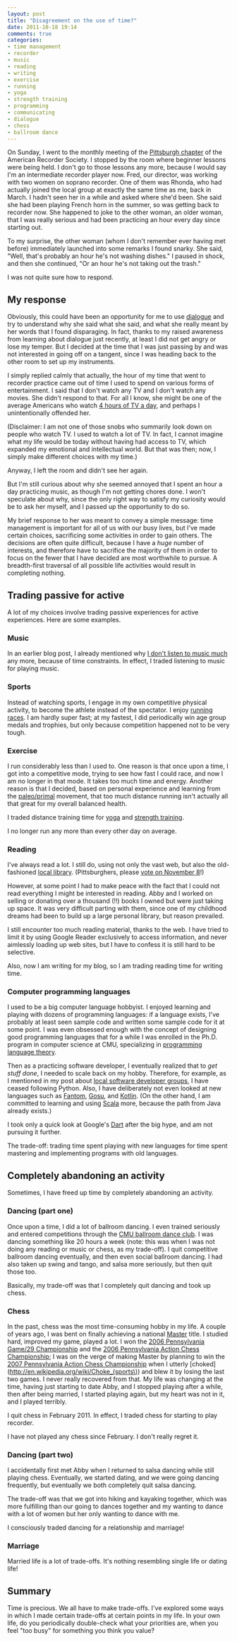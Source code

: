 ```yaml
---
layout: post
title: "Disagreement on the use of time?"
date: 2011-10-18 19:14
comments: true
categories:
- time management
- recorder
- music
- reading
- writing
- exercise
- running
- yoga
- strength training
- programming
- communicating
- dialogue
- chess
- ballroom dance
---
```

On Sunday, I went to the monthly meeting of the [Pittsburgh chapter](http://www.andrew.cmu.edu/user/lukas/pcars/Welcome.html) of the American Recorder Society. I stopped by the room where beginner lessons were being held. I don't go to those lessons any more, because I would say I'm an intermediate recorder player now. Fred, our director, was working with two women on soprano recorder. One of them was Rhonda, who had actually joined the local group at exactly the same time as me, back in March. I hadn't seen her in a while and asked where she'd been. She said she had been playing French horn in the summer, so was getting back to recorder now. She happened to joke to the other woman, an older woman, that I was really serious and had been practicing an hour every day since starting out.

To my surprise, the other woman (whom I don't remember ever having met before) immediately launched into some remarks I found snarky. She said, "Well, that's probably an hour he's not washing dishes." I paused in shock, and then she continued, "Or an hour he's not taking out the trash."

I was not quite sure how to respond.

<!--more-->

## My response

Obviously, this could have been an opportunity for me to use [dialogue](/blog/2011/10/11/communicating-through-dialogue/) and try to understand why she said what she said, and what she really meant by her words that I found disparaging. In fact, thanks to my raised awareness from learning about dialogue just recently, at least I did not get angry or lose my temper. But I decided at the time that I was just passing by and was not interested in going off on a tangent, since I was heading back to the other room to set up my instruments.

I simply replied calmly that actually, the hour of my time that went to recorder practice came out of time I used to spend on various forms of entertainment. I said that I don't watch any TV and I don't watch any movies. She didn't respond to that. For all I know, she might be one of the average Americans who watch [4 hours of TV a day](http://www.csun.edu/science/health/docs/tv&health.html), and perhaps I unintentionally offended her.

(Disclaimer: I am not one of those snobs who summarily look down on people who watch TV. I used to watch a lot of TV. In fact, I cannot imagine what my life would be today without having had access to TV, which expanded my emotional and intellectual world. But that was then; now, I simply make different choices with my time.)

Anyway, I left the room and didn't see her again.

But I'm still curious about why she seemed annoyed that I spent an hour a day practicing music, as though I'm not getting chores done. I won't speculate about why, since the only right way to satisfy my curiosity would be to ask her myself, and I passed up the opportunity to do so.

My brief response to her was meant to convey a simple message: time management is important for all of us with our busy lives, but I've made certain choices, sacrificing some activities in order to gain others. The decisions are often quite difficult, because I have a *huge* number of interests, and therefore have to sacrifice the majority of them in order to focus on the fewer that I have decided are most worthwhile to pursue. A breadth-first traversal of all possible life activities would result in completing nothing.

## Trading passive for active

A lot of my choices involve trading passive experiences for active experiences. Here are some examples.

### Music

In an earlier blog post, I already mentioned why [I don't listen to music much](/blog/2011/10/02/i-love-music-but-rarely-listen-to-it-now/) any more, because of time constraints. In effect, I traded listening to music for playing music.

### Sports

Instead of watching sports, I engage in my own competitive physical activity, to become the athlete instead of the spectator. I enjoy [running races](/blog/categories/races/). I am hardly super fast; at my fastest, I did periodically win age group medals and trophies, but only because competition happened not to be very tough.

### Exercise

I run considerably less than I used to. One reason is that once upon a time, I got into a competitive mode, trying to see how fast I could race, and now I am no longer in that mode. It takes too much time and energy. Another reason is that I decided, based on personal experience and learning from the [paleo/primal](http://en.wikipedia.org/wiki/Paleolithic_lifestyle) movement, that too much distance running isn't actually all that great for my overall balanced health.

I traded distance training time for [yoga](/blog/2011/09/24/roaring-like-a-lion-on-a-saturday-morning/) and [strength training](/blog/2011/10/17/the-joys-of-convict-conditioning-bodyweight-exercising/).

I no longer run any more than every other day on average.

### Reading

I've always read a lot. I still do, using not only the vast web, but also the old-fashioned [local library](/blog/2011/09/30/free-to-the-people-since-1895/). (Pittsburghers, please [vote on November 8](http://www.ourlibraryourfuture.org/)!)

However, at some point I had to make peace with the fact that I could not read everything I might be interested in reading. Abby and I worked on selling or donating over a thousand (!!) books I owned but were just taking up space. It was very difficult parting with them, since one of my childhood dreams had been to build up a large personal library, but reason prevailed.

I still encounter too much reading material, thanks to the web. I have tried to limit it by using Google Reader exclusively to access information, and never aimlessly loading up web sites, but I have to confess it is still hard to be selective.

Also, now I am writing for my blog, so I am trading reading time for writing time.

### Computer programming languages

I used to be a big computer language hobbyist. I enjoyed learning and playing with dozens of programming languages: if a language exists, I've probably at least seen sample code and written some sample code for it at some point. I was even obsessed enough with the concept of designing good programming languages that for a while I was enrolled in the Ph.D. program in computer science at CMU, specializing in [programming language theory](http://www.cs.cmu.edu/~fox/languages.html).

Then as a practicing software developer, I eventually realized that to *get stuff done*, I needed to scale back on my hobby. Therefore, for example, as I mentioned in my post about [local software developer groups](/blog/2011/10/16/pittsburgh-software-developer-communities/), I have ceased following Python. Also, I have deliberately not even looked at new languages such as [Fantom](http://fantom.org/), [Gosu](http://gosu-lang.org/), and [Kotlin](http://confluence.jetbrains.net/display/Kotlin/Welcome). (On the other hand, I am committed to learning and using [Scala](http://www.scala-lang.org/) more, because the path from Java already exists.)

I took only a quick look at Google's [Dart](http://www.dartlang.org/) after the big hype, and am not pursuing it further.

The trade-off: trading time spent playing with new languages for time spent mastering and implementing programs with old languages.

## Completely abandoning an activity

Sometimes, I have freed up time by completely abandoning an activity.

### Dancing (part one)

Once upon a time, I did a lot of ballroom dancing. I even trained seriously and entered competitions through the [CMU ballroom dance club](http://cmubdc.org/). I was dancing something like 20 hours a week (note: this was when I was not doing any reading or music or chess, as my trade-off). I quit competitive ballroom dancing eventually, and then even social ballroom dancing. I had also taken up swing and tango, and salsa more seriously, but then quit those too.

Basically, my trade-off was that I completely quit dancing and took up chess.

### Chess

In the past, chess was the most time-consuming hobby in my life. A couple of years ago, I was bent on finally achieving a national [Master](http://en.wikipedia.org/wiki/Chess_master) title. I studied hard, improved my game, played a lot. I won the [2006 Pennsylvania Game/29 Championship](http://pscfchess.org/results/06040808.htm) and the [2006 Pennsylvania Action Chess Championship](http://pscfchess.org/results/06101414.htm); I was on the verge of making Master by planning to win the [2007 Pennsylvania Action Chess Championship](http://pscfchess.org/results/07071414.htm) when I utterly [choked](http://en.wikipedia.org/wiki/Choke_(sports\)) and blew it by losing the last two games. I never really recovered from that. My life was changing at the time, having just starting to date Abby, and I stopped playing after a while, then after being married, I started playing again, but my heart was not in it, and I played terribly.

I quit chess in February 2011. In effect, I traded chess for starting to play recorder.

I have not played any chess since February. I don't really regret it.

### Dancing (part two)

I accidentally first met Abby when I returned to salsa dancing while still playing chess. Eventually, we started dating, and we were going dancing frequently, but eventually we both completely quit salsa dancing.

The trade-off was that we got into hiking and kayaking together, which was more fulfilling than our going to dances together and my wanting to dance with a lot of women but her only wanting to dance with me.

I consciously traded dancing for a relationship and marriage!

### Marriage

Married life is a lot of trade-offs.  It's nothing resembling single life or dating life!

## Summary

Time is precious. We all have to make trade-offs. I've explored some ways in which I made certain trade-offs at certain points in my life. In your own life, do you periodically double-check what your priorities are, when you feel "too busy" for something you think you value?
